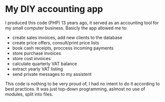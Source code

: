 # My DIY accounting app

I produced this code (PHP) 13 years ago, it served as an accounting tool for my small computer business. 
Basicly the app allowed me to:
- create sales invoices, add new clients to the database
- create price offers, consult/print price lists
- book cash receipts, proccess incoming payments
- store purchase invoices
- store cost invoices
- calculate quarterly VAT balance
- extract yearly VAT listing
- send private messages to my assistent

This code is nothing to be very proud of, I had no intent to do it according to best practices. It was just top-down programming, aslmost no use of modules, split into files.
